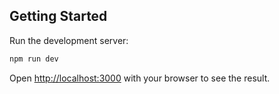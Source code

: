 ## Getting Started

Run the development server:

```bash
npm run dev
```

Open [http://localhost:3000](http://localhost:3000) with your browser to see the
result.
